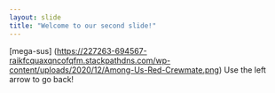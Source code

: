 ```yaml
---
layout: slide
title: "Welcome to our second slide!"
---
```

[mega-sus] (https://227263-694567-raikfcquaxqncofqfm.stackpathdns.com/wp-content/uploads/2020/12/Among-Us-Red-Crewmate.png)
Use the left arrow to go back!
